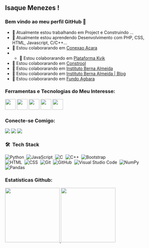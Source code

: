 ## Isaque Menezes ! 
### Bem vindo ao meu perfil GitHub 👋

- 🔭 Atualmente estou trabalhando em Project e Construindo ...
- 🌱 Atualmente estou aprendendo Desenvolvimento com PHP, CSS, HTML, Javascript, C/C++...
- 👯 Estou colaborarando em [Conexao Acara](https://conexaoacara.com/)
- - 👯 Estou colaborarando em [Plataforma Kvik](https://kvik.top/)
- 👯 Estou colaborarando em [Constrool](http://github.com:constrool/constrol.git)
- 👯 Estou colaborarando em [Instituto Berna Almeida](https://institutobernalmeida.com.br)
- 👯 Estou colaborarando em [Instituto Berna Almeida | Blog](https://institutobernalmeida.com.br/blog)
- 👯 Estou colaborarando em [Fundo Agbara](https://fundoagbara.org.br/)

### Ferramentas e Tecnologias do Meu Interesse: 
<div> 
 
<img src="https://cdn.jsdelivr.net/gh/devicons/devicon/icons/linux/linux-original.svg" width="35" height="35"/>
<img src="https://cdn.jsdelivr.net/gh/devicons/devicon/icons/javascript/javascript-original.svg" width="35" height="35"/>
<img src="https://cdn.jsdelivr.net/gh/devicons/devicon/icons/php/php-original.svg" width="35" height="35"/>
<img src="https://cdn.jsdelivr.net/gh/devicons/devicon/icons/heroku/heroku-original.svg" width="35" height="35"/>
<img src="https://cdn.jsdelivr.net/gh/devicons/devicon/icons/mysql/mysql-original-wordmark.svg" width="35" height="35"/>

</div>

### Conecte-se Comigo:

<div>
<a href="https://instagram.com/_isaquemenezes" target="_blank"><img src="https://img.shields.io/badge/-Instagram-%23E4405F?style=for-the-badge&logo=instagram&logoColor=white" target="_blank"></a>
<a href = "mailto:isaquemeneze@gmail.com"><img src="https://img.shields.io/badge/Gmail-D14836?style=for-the-badge&logo=gmail&logoColor=white" target="_blank"></a>
<a href="https://www.linkedin.com/in/isaquemenezes/" target="_blank"><img src="https://img.shields.io/badge/-LinkedIn-%230077B5?style=for-the-badge&logo=linkedin&logoColor=white" target="_blank"></a>   
</div>

### 🛠 &nbsp;Tech Stack

![Python](https://img.shields.io/badge/-Python-05122A?style=flat&logo=python)&nbsp;
![JavaScript](https://img.shields.io/badge/-JavaScript-05122A?style=flat&logo=javascript)&nbsp;
![C](https://img.shields.io/badge/-C-05122A?style=flat&logo=C&logoColor=A8B9CC)&nbsp;
![C++](https://img.shields.io/badge/-C++-05122A?style=flat&logo=C%2B%2B&logoColor=00599C)&nbsp;
![Bootstrap](https://img.shields.io/badge/-Bootstrap-05122A?style=flat&logo=bootstrap&logoColor=563D7C)\
![HTML](https://img.shields.io/badge/-HTML-05122A?style=flat&logo=HTML5)&nbsp;
![CSS](https://img.shields.io/badge/-CSS-05122A?style=flat&logo=CSS3&logoColor=1572B6)&nbsp;
![Git](https://img.shields.io/badge/-Git-05122A?style=flat&logo=git)&nbsp;
![GitHub](https://img.shields.io/badge/-GitHub-05122A?style=flat&logo=github)&nbsp;
![Visual Studio Code](https://img.shields.io/badge/-Visual%20Studio%20Code-05122A?style=flat&logo=visual-studio-code&logoColor=007ACC)&nbsp;
![NumPy](https://img.shields.io/badge/numpy%20-%23013243.svg?&style=flat&logo=numpy&logoColor=white)&nbsp;
![Pandas](https://img.shields.io/badge/pandas%20-%23150458.svg?&style=flat&logo=pandas&logoColor=white)&nbsp;



### Estatísticas Github:
<div>
<a href="https://github.com/isaquemenezes">
<img height="180em" src="https://github-readme-stats.vercel.app/api/top-langs/?username=isaquemenezes&layout=compact&langs_count=7&theme=dracula"/>
<img height="180em" src="https://github-readme-stats.vercel.app/api?username=isaquemenezes&show_icons=true&theme=dracula&include_all_commits=true&count_private=true"/>
</div>
